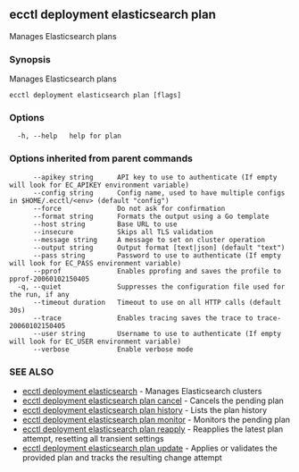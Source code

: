 ## ecctl deployment elasticsearch plan

Manages Elasticsearch plans

### Synopsis

Manages Elasticsearch plans

```
ecctl deployment elasticsearch plan [flags]
```

### Options

```
  -h, --help   help for plan
```

### Options inherited from parent commands

```
      --apikey string      API key to use to authenticate (If empty will look for EC_APIKEY environment variable)
      --config string      Config name, used to have multiple configs in $HOME/.ecctl/<env> (default "config")
      --force              Do not ask for confirmation
      --format string      Formats the output using a Go template
      --host string        Base URL to use
      --insecure           Skips all TLS validation
      --message string     A message to set on cluster operation
      --output string      Output format [text|json] (default "text")
      --pass string        Password to use to authenticate (If empty will look for EC_PASS environment variable)
      --pprof              Enables pprofing and saves the profile to pprof-20060102150405
  -q, --quiet              Suppresses the configuration file used for the run, if any
      --timeout duration   Timeout to use on all HTTP calls (default 30s)
      --trace              Enables tracing saves the trace to trace-20060102150405
      --user string        Username to use to authenticate (If empty will look for EC_USER environment variable)
      --verbose            Enable verbose mode
```

### SEE ALSO

* [ecctl deployment elasticsearch](ecctl_deployment_elasticsearch.md)	 - Manages Elasticsearch clusters
* [ecctl deployment elasticsearch plan cancel](ecctl_deployment_elasticsearch_plan_cancel.md)	 - Cancels the pending plan
* [ecctl deployment elasticsearch plan history](ecctl_deployment_elasticsearch_plan_history.md)	 - Lists the plan history
* [ecctl deployment elasticsearch plan monitor](ecctl_deployment_elasticsearch_plan_monitor.md)	 - Monitors the pending plan
* [ecctl deployment elasticsearch plan reapply](ecctl_deployment_elasticsearch_plan_reapply.md)	 - Reapplies the latest plan attempt, resetting all transient settings
* [ecctl deployment elasticsearch plan update](ecctl_deployment_elasticsearch_plan_update.md)	 - Applies or validates the provided plan and tracks the resulting change attempt

